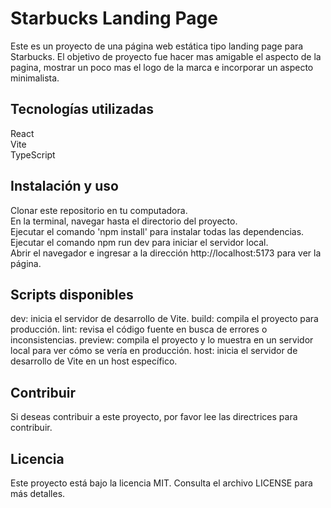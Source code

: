 # Starbucks Landing Page
Este es un proyecto de una página web estática tipo landing page para Starbucks. El objetivo de proyecto fue hacer mas amigable el aspecto de la pagina, mostrar un poco mas el logo de la marca e incorporar un aspecto minimalista.

## Tecnologías utilizadas
React <br/>
Vite <br/>
TypeScript <br/>
## Instalación y uso <br/>
Clonar este repositorio en tu computadora.<br/>
En la terminal, navegar hasta el directorio del proyecto.<br/>
Ejecutar el comando 'npm install' para instalar todas las dependencias.<br/>
Ejecutar el comando npm run dev para iniciar el servidor local.<br/>
Abrir el navegador e ingresar a la dirección http://localhost:5173 para ver la página.<br/>
## Scripts disponibles<br/>
dev: inicia el servidor de desarrollo de Vite.
build: compila el proyecto para producción.
lint: revisa el código fuente en busca de errores o inconsistencias.
preview: compila el proyecto y lo muestra en un servidor local para ver cómo se vería en producción.
host: inicia el servidor de desarrollo de Vite en un host específico.<br/>
## Contribuir
Si deseas contribuir a este proyecto, por favor lee las directrices para contribuir.
<br/>
## Licencia
Este proyecto está bajo la licencia MIT. Consulta el archivo LICENSE para más detalles.
